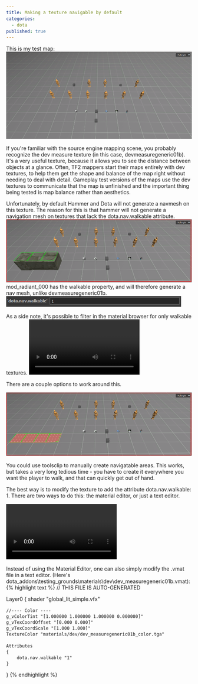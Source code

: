 ```yaml
---
title: Making a texture navigable by default
categories: 
  - dota
published: true
---
```


This is my test map:
![](assets/test_map_01.png)

If you're familiar with the source engine mapping scene, you probably recognize the dev measure texture (in this case, devmeasuregeneric01b). 
It's a very useful texture, because it allows you to see the distance between objects at a glance. Often, TF2 mappers start their maps entirely with dev textures, to help them get the shape and balance of the map right without needing to deal with detail. Gameplay test versions of the maps use the dev textures to communicate that the map is unfinished and the important thing being tested is map balance rather than aesthetics.

Unfortunately, by default Hammer and Dota will not generate a navmesh on this texture. The reason for this is that hammer will not generate a navigation mesh on textures that lack the dota.nav.walkable attribute. 
![](assets/test_map_no_nav.png)
mod_radiant_000 has the walkable property, and will therefore generate a nav mesh, unlike devmeasuregeneric01b.
![](assets/dota_nav_walkable_assetinfo.png)

As a side note, it's possible to filter in the material browser for only walkable textures.
<video src="assets/filter_by_walkable.webm" autoplay loop >
</video>

There are a couple options to work around this.

![](assets/test_map_clip_workaround.png)

You could use toolsclip to manually create navigatable areas. This works, but takes a very long tedious time - you have to create it everywhere you want the player to walk, and that can quickly get out of hand.

The best way is to modify the texture to add the attribute dota.nav.walkable: 1. There are two ways to do this: the material editor, or just a text editor.

<video src="assets/material_editor_set_walkable.webm" autoplay loop>
</video>

Instead of using the Material Editor, one can also simply modify the .vmat file in a text editor. (Here's dota_addons\testing_grounds\materials\dev\dev_measuregeneric01b.vmat):
{% highlight text %}
// THIS FILE IS AUTO-GENERATED

Layer0
{
	shader "global_lit_simple.vfx"

	//---- Color ----
	g_vColorTint "[1.000000 1.000000 1.000000 0.000000]"
	g_vTexCoordOffset "[0.000 0.000]"
	g_vTexCoordScale "[1.000 1.000]"
	TextureColor "materials/dev/dev_measuregeneric01b_color.tga"

	Attributes
	{
		dota.nav.walkable "1"
	}
}
{% endhighlight %}